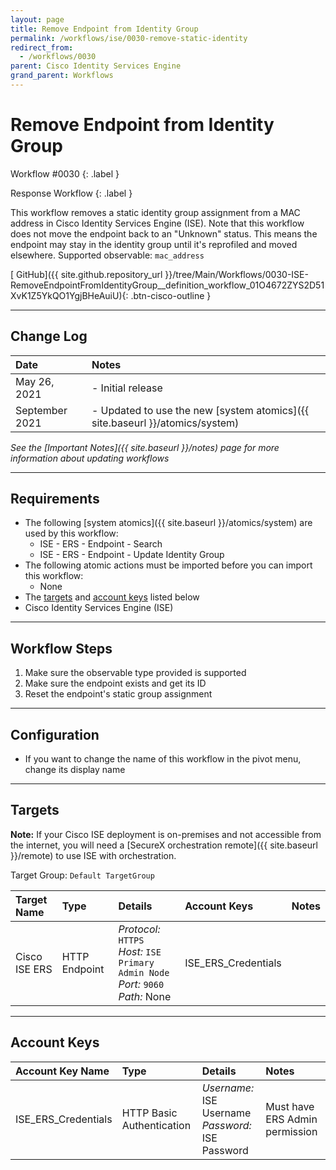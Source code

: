```yaml
---
layout: page
title: Remove Endpoint from Identity Group
permalink: /workflows/ise/0030-remove-static-identity
redirect_from:
  - /workflows/0030
parent: Cisco Identity Services Engine
grand_parent: Workflows
---
```


# Remove Endpoint from Identity Group
<div markdown="1">
Workflow #0030
{: .label }

Response Workflow
{: .label }
</div>

This workflow removes a static identity group assignment from a MAC address in Cisco Identity Services Engine (ISE). Note that this workflow does not move the endpoint back to an "Unknown" status. This means the endpoint may stay in the identity group until it's reprofiled and moved elsewhere. Supported observable: `mac_address`

[<i class="fab fa-github mr-1"></i> GitHub]({{ site.github.repository_url }}/tree/Main/Workflows/0030-ISE-RemoveEndpointFromIdentityGroup__definition_workflow_01O4672ZYS2D51XvK1Z5YkQO1YgjBHeAuiU){: .btn-cisco-outline }

---

## Change Log

| Date | Notes |
|:-----|:------|
| May 26, 2021 | - Initial release |
| September 2021 | - Updated to use the new [system atomics]({{ site.baseurl }}/atomics/system) |

_See the [Important Notes]({{ site.baseurl }}/notes) page for more information about updating workflows_

---

## Requirements
* The following [system atomics]({{ site.baseurl }}/atomics/system) are used by this workflow:
	* ISE - ERS - Endpoint - Search
	* ISE - ERS - Endpoint - Update Identity Group
* The following atomic actions must be imported before you can import this workflow:
	* None
* The [targets](#targets) and [account keys](#account-keys) listed below
* Cisco Identity Services Engine (ISE)

---

## Workflow Steps
1. Make sure the observable type provided is supported
1. Make sure the endpoint exists and get its ID
1. Reset the endpoint's static group assignment

---

## Configuration
* If you want to change the name of this workflow in the pivot menu, change its display name

---

## Targets
**Note:** If your Cisco ISE deployment is on-premises and not accessible from the internet, you will need a [SecureX orchestration remote]({{ site.baseurl }}/remote) to use ISE with orchestration.

Target Group: `Default TargetGroup`

| Target Name | Type | Details | Account Keys | Notes |
|:------------|:-----|:--------|:-------------|:------|
| Cisco ISE ERS | HTTP Endpoint | _Protocol:_ `HTTPS`<br />_Host:_ `ISE Primary Admin Node`<br />_Port:_ `9060`<br />_Path:_ None | ISE_ERS_Credentials | |

---

## Account Keys

| Account Key Name | Type | Details | Notes |
|:-----------------|:-----|:--------|:------|
| ISE_ERS_Credentials | HTTP Basic Authentication | _Username:_ ISE Username<br />_Password:_ ISE Password | Must have ERS Admin permission |
